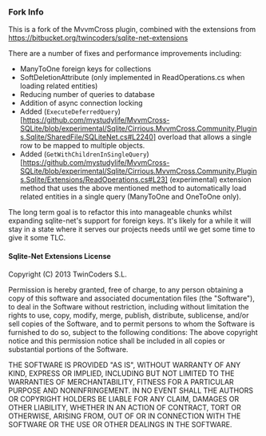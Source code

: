 ### Fork Info
This is a fork of the MvvmCross plugin, combined with the extensions from https://bitbucket.org/twincoders/sqlite-net-extensions

There are a number of fixes and performance improvements including:
- ManyToOne foreign keys for collections
- SoftDeletionAttribute (only implemented in ReadOperations.cs when loading related entities)
- Reducing number of queries to database
- Addition of async connection locking
- Added (`ExecuteDeferredQuery`)[https://github.com/mystudylife/MvvmCross-SQLite/blob/experimental/Sqlite/Cirrious.MvvmCross.Community.Plugins.Sqlite/SharedFile/SQLiteNet.cs#L2240] overload that allows a single row to be mapped to multiple objects.
- Added (`GetWithChildrenInSingleQuery`)[https://github.com/mystudylife/MvvmCross-SQLite/blob/experimental/Sqlite/Cirrious.MvvmCross.Community.Plugins.Sqlite/Extensions/ReadOperations.cs#L23] (experimental) extension method that uses the above mentioned method to automatically load related entities in a single query (ManyToOne and OneToOne only).

The long term goal is to refactor this into manageable chunks whilst expanding sqlite-net's support for foreign keys. It's likely for a while it will stay in a state where it serves our projects needs until we get some time to give it some TLC.

#### Sqlite-Net Extensions License
Copyright (C) 2013 TwinCoders S.L.

Permission is hereby granted, free of charge, to any person obtaining a copy of this software and associated documentation files (the "Software"), to deal in the Software without restriction, including without limitation the rights to use, copy, modify, merge, publish, distribute, sublicense, and/or sell copies of the Software, and to permit persons to whom the Software is furnished to do so, subject to the following conditions:
The above copyright notice and this permission notice shall be included in all copies or substantial portions of the Software.

THE SOFTWARE IS PROVIDED "AS IS", WITHOUT WARRANTY OF ANY KIND, EXPRESS OR IMPLIED, INCLUDING BUT NOT LIMITED TO THE WARRANTIES OF MERCHANTABILITY, FITNESS FOR A PARTICULAR PURPOSE AND NONINFRINGEMENT. IN NO EVENT SHALL THE AUTHORS OR COPYRIGHT HOLDERS BE LIABLE FOR ANY CLAIM, DAMAGES OR OTHER LIABILITY, WHETHER IN AN ACTION OF CONTRACT, TORT OR OTHERWISE, ARISING FROM, OUT OF OR IN CONNECTION WITH THE SOFTWARE OR THE USE OR OTHER DEALINGS IN THE SOFTWARE.
